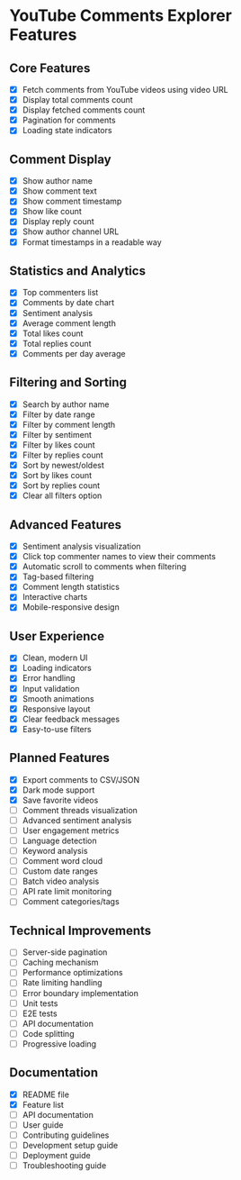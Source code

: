 # YouTube Comments Explorer Features

## Core Features
- [x] Fetch comments from YouTube videos using video URL
- [x] Display total comments count
- [x] Display fetched comments count
- [x] Pagination for comments
- [x] Loading state indicators

## Comment Display
- [x] Show author name
- [x] Show comment text
- [x] Show comment timestamp
- [x] Show like count
- [x] Display reply count
- [x] Show author channel URL
- [x] Format timestamps in a readable way

## Statistics and Analytics
- [x] Top commenters list
- [x] Comments by date chart
- [x] Sentiment analysis
- [x] Average comment length
- [x] Total likes count
- [x] Total replies count
- [x] Comments per day average

## Filtering and Sorting
- [x] Search by author name
- [x] Filter by date range
- [x] Filter by comment length
- [x] Filter by sentiment
- [x] Filter by likes count
- [x] Filter by replies count
- [x] Sort by newest/oldest
- [x] Sort by likes count
- [x] Sort by replies count
- [x] Clear all filters option

## Advanced Features
- [x] Sentiment analysis visualization
- [x] Click top commenter names to view their comments
- [x] Automatic scroll to comments when filtering
- [x] Tag-based filtering
- [x] Comment length statistics
- [x] Interactive charts
- [x] Mobile-responsive design

## User Experience
- [x] Clean, modern UI
- [x] Loading indicators
- [x] Error handling
- [x] Input validation
- [x] Smooth animations
- [x] Responsive layout
- [x] Clear feedback messages
- [x] Easy-to-use filters

## Planned Features
- [x] Export comments to CSV/JSON
- [x] Dark mode support
- [x] Save favorite videos
- [ ] Comment threads visualization
- [ ] Advanced sentiment analysis
- [ ] User engagement metrics
- [ ] Language detection
- [ ] Keyword analysis
- [ ] Comment word cloud
- [ ] Custom date ranges
- [ ] Batch video analysis
- [ ] API rate limit monitoring
- [ ] Comment categories/tags

## Technical Improvements
- [ ] Server-side pagination
- [ ] Caching mechanism
- [ ] Performance optimizations
- [ ] Rate limiting handling
- [ ] Error boundary implementation
- [ ] Unit tests
- [ ] E2E tests
- [ ] API documentation
- [ ] Code splitting
- [ ] Progressive loading

## Documentation
- [x] README file
- [x] Feature list
- [ ] API documentation
- [ ] User guide
- [ ] Contributing guidelines
- [ ] Development setup guide
- [ ] Deployment guide
- [ ] Troubleshooting guide
